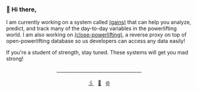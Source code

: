 ### 👋 Hi there,

<!--- This repo consists of me trying to iterate an idea to a minimum viable product. The codes are put together with a form of love that may not be as clean or followed the best practices of many of the best paradigms. So, use it at your own risk! --->

I am currently working on a system called <a href="https://gains.jaw.dev/" target="_blank">(gains)</a> that can help you analyze, predict, and track many of the day-to-day variables in the powerlifting world. I am also working on <a href="https://close-powerlifting.jaw.dev/" target="_blank">(close-powerlifting)</a>, a reverse proxy on top of open-powerlifting database so us developers can access any data easily!

If you're a student of strength, stay tuned. These systems will get you mad strong!


<div align="center">
  <span>____________________________________</span>
  <br>
  <br>
  <a href="https://www.linkedin.com/in/kyawsny/">🖇️</a>&nbsp;&nbsp;
  <a href="mailto:kyawsny@gmail.com">💌</a>&nbsp;&nbsp;
  <a href="https://jaw.dev/">🌐</a>
</div>
